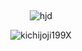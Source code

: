 

 ⠀⠀⠀ ⠀⠀ ⠀  ⠀⠀⠀ ⠀⠀ ⠀ ⠀⠀⠀      <p align="center">
   ![hjd](https://static.wikia.nocookie.net/fridaynightfunking/images/a/af/HJDJohnDoeIdle.gif/revision/latest/top-crop/width/40/height/40?cb=20241214082532)
</p>

<p align="center"> <img src="https://komarev.com/ghpvc/?username=kichijoji199X&label=saint%20quartz&color=93BA81&style=flat" alt="kichijoji199X" /> </p>

<!--
**kichijoji199X/kichijoji199X** is a ✨ _special_ ✨ repository because its `README.md` (this file) appears on your GitHub profile.

Here are some ideas to get you started:

- 🔭 I’m currently working on ...
- 🌱 I’m currently learning ...
- 👯 I’m looking to collaborate on ...
- 🤔 I’m looking for help with ...
- 💬 Ask me about ...
- 📫 How to reach me: ...
- 😄 Pronouns: ...
- ⚡ Fun fact: ...
-->

